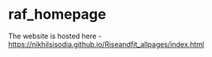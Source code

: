 # raf_homepage

The website is hosted here - https://nikhilsisodia.github.io/Riseandfit_allpages/index.html
